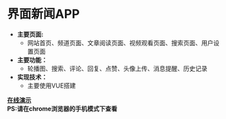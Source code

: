 界面新闻APP
====
* **主要页面:**
  * 网站首页、频道页面、文章阅读页面、视频观看页面、搜索页面、用户设置页面
* **主要功能：**
  * 轮播图、搜索、评论、回复、点赞、头像上传、消息提醒、历史记录
* **实现技术：**
  * 主要使用VUE搭建

**[在线演示](http://loisluo.com/app)** <br/>
**PS:请在chrome浏览器的手机模式下查看**






